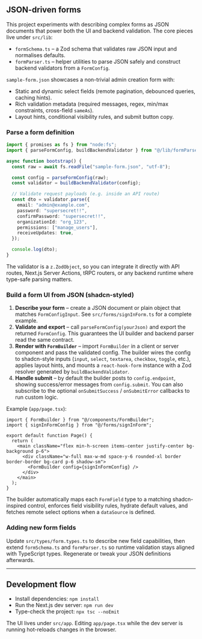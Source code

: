 ## JSON-driven forms

This project experiments with describing complex forms as JSON documents that power both the UI and backend validation. The core pieces live under `src/lib`:

- `formSchema.ts` – a Zod schema that validates raw JSON input and normalises defaults.
- `formParser.ts` – helper utilities to parse JSON safely and construct backend validators from a `FormConfig`.

`sample-form.json` showcases a non-trivial admin creation form with:

- Static and dynamic select fields (remote pagination, debounced queries, caching hints).
- Rich validation metadata (required messages, regex, min/max constraints, cross-field `sameAs`).
- Layout hints, conditional visibility rules, and submit button copy.

### Parse a form definition

```ts
import { promises as fs } from "node:fs";
import { parseFormConfig, buildBackendValidator } from "@/lib/formParser";

async function bootstrap() {
  const raw = await fs.readFile("sample-form.json", "utf-8");

  const config = parseFormConfig(raw);
  const validator = buildBackendValidator(config);

  // Validate request payloads (e.g. inside an API route)
  const dto = validator.parse({
    email: "admin@example.com",
    password: "supersecret!!",
    confirmPassword: "supersecret!!",
    organizationId: "org_123",
    permissions: ["manage_users"],
    receiveUpdates: true,
  });

  console.log(dto);
}
```

The validator is a `z.ZodObject`, so you can integrate it directly with API routes, Next.js Server Actions, tRPC routers, or any backend runtime where type-safe parsing matters.

### Build a form UI from JSON (shadcn-styled)

1. **Describe your form** – create a JSON document or plain object that matches `FormConfigInput`. See `src/forms/signInForm.ts` for a complete example.
2. **Validate and export** – call `parseFormConfig(yourJson)` and export the returned `FormConfig`. This guarantees the UI builder and backend parser read the same contract.
3. **Render with `FormBuilder`** – import `FormBuilder` in a client or server component and pass the validated config. The builder wires the config to shadcn-style inputs (`input`, `select`, `textarea`, `checkbox`, `toggle`, etc.), applies layout hints, and mounts a `react-hook-form` instance with a Zod resolver generated by `buildBackendValidator`.
4. **Handle submit** – by default the builder posts to `config.endpoint`, showing success/error messages from `config.submit`. You can also subscribe to the optional `onSubmitSuccess` / `onSubmitError` callbacks to run custom logic.

Example (`app/page.tsx`):

```tsx
import { FormBuilder } from "@/components/FormBuilder";
import { signInFormConfig } from "@/forms/signInForm";

export default function Page() {
  return (
    <main className="flex min-h-screen items-center justify-center bg-background p-6">
      <div className="w-full max-w-md space-y-6 rounded-xl border border-border bg-card p-6 shadow-sm">
        <FormBuilder config={signInFormConfig} />
      </div>
    </main>
  );
}
```

The builder automatically maps each `FormField` type to a matching shadcn-inspired control, enforces field visibility rules, hydrate default values, and fetches remote select options when a `dataSource` is defined.

### Adding new form fields

Update `src/types/form.types.ts` to describe new field capabilities, then extend `formSchema.ts` and `formParser.ts` so runtime validation stays aligned with TypeScript types. Regenerate or tweak your JSON definitions afterwards.

---

## Development flow

- Install dependencies: `npm install`
- Run the Next.js dev server: `npm run dev`
- Type-check the project: `npx tsc --noEmit`

The UI lives under `src/app`. Editing `app/page.tsx` while the dev server is running hot-reloads changes in the browser.
